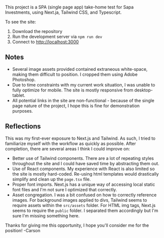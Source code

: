 This project is a SPA (single page app) take-home test for Sapa Investments, using Next.ja, Tailwind CSS, and Typescript.

To see the site:
1. Download the repository
2. Run the development server via `npm run dev`
3. Connect to [http://localhost:3000](http://localhost:3000)

## Notes
- Several image assets provided contained extraneous white-space, making them difficult to position.  I cropped them using Adobe Photoshop.
- Due to time constraints with my current work situation, I was unable to fully optimize for mobile.  The site is mostly responsive from desktop-tablet.
- All potential links in the site are non-functional - because of the single page nature of the project, I hope this is fine for demonstration purposes.

## Reflections
This was my first-ever exposure to Next.js and Tailwind.  As such, I tried to familiarize myself with the workflow as quickly as possible.  After completion, there are several areas I think I could improve on:
- Better use of Tailwind components.  There are a lot of repeating styles throughout the site and I could have saved time by abstracting them out.
- Use of React components.  My experience with React is also limited so the site is mostly hard-coded.  Re-using html templates would drastically simplify and clean up the `page.tsx` file.
- Proper font imports.  Next.js has a unique way of accessing local static font files and I'm not sure I optimized that correctly.
- Asset congregation.  I was a bit confused on how to correctly reference images.  For background images applied to divs, Tailwind seems to require assets within the `src/assets` folder.  For HTML img tags, Next.js seems to require the `public` folder.  I separated them accordingly but I'm sure I'm missing something here.

Thanks for giving me this opportunity, I hope you'll consider me for the position!
-Carson

